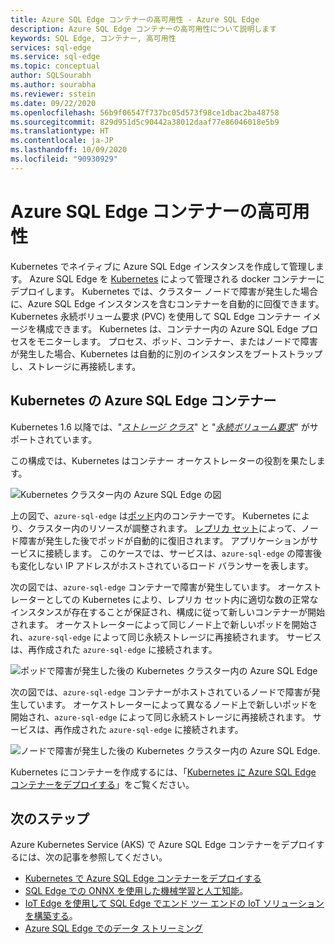 ```yaml
---
title: Azure SQL Edge コンテナーの高可用性 - Azure SQL Edge
description: Azure SQL Edge コンテナーの高可用性について説明します
keywords: SQL Edge, コンテナー, 高可用性
services: sql-edge
ms.service: sql-edge
ms.topic: conceptual
author: SQLSourabh
ms.author: sourabha
ms.reviewer: sstein
ms.date: 09/22/2020
ms.openlocfilehash: 56b9f06547f737bc05d573f98ce1dbac2ba48758
ms.sourcegitcommit: 829d951d5c90442a38012daaf77e86046018e5b9
ms.translationtype: HT
ms.contentlocale: ja-JP
ms.lasthandoff: 10/09/2020
ms.locfileid: "90930929"
---
```

# <a name="high-availability-for-azure-sql-edge-containers"></a>Azure SQL Edge コンテナーの高可用性

Kubernetes でネイティブに Azure SQL Edge インスタンスを作成して管理します。 Azure SQL Edge を [Kubernetes](https://kubernetes.io/) によって管理される docker コンテナーにデプロイします。 Kubernetes では、クラスター ノードで障害が発生した場合に、Azure SQL Edge インスタンスを含むコンテナーを自動的に回復できます。 Kubernetes 永続ボリューム要求 (PVC) を使用して SQL Edge コンテナー イメージを構成できます。 Kubernetes は、コンテナー内の Azure SQL Edge プロセスをモニターします。 プロセス、ポッド、コンテナー、またはノードで障害が発生した場合、Kubernetes は自動的に別のインスタンスをブートストラップし、ストレージに再接続します。

## <a name="azure-sql-edge-containers-on-kubernetes"></a>Kubernetes の Azure SQL Edge コンテナー

Kubernetes 1.6 以降では、"[*ストレージ クラス*](https://kubernetes.io/docs/concepts/storage/storage-classes/)" と "[*永続ボリューム要求*](https://kubernetes.io/docs/concepts/storage/storage-classes/#persistentvolumeclaims)" がサポートされています。

この構成では、Kubernetes はコンテナー オーケストレーターの役割を果たします。 

![Kubernetes クラスター内の Azure SQL Edge の図](media/deploy-kubernetes/kubernetes-sql-edge.png)

上の図で、`azure-sql-edge` は[ポッド](https://kubernetes.io/docs/concepts/workloads/pods/pod/)内のコンテナーです。 Kubernetes により、クラスター内のリソースが調整されます。 [レプリカ セット](https://kubernetes.io/docs/concepts/workloads/controllers/replicaset/)によって、ノード障害が発生した後でポッドが自動的に復旧されます。 アプリケーションがサービスに接続します。 このケースでは、サービスは、`azure-sql-edge` の障害後も変化しない IP アドレスがホストされているロード バランサーを表します。

次の図では、`azure-sql-edge` コンテナーで障害が発生しています。 オーケストレーターとしての Kubernetes により、レプリカ セット内に適切な数の正常なインスタンスが存在することが保証され、構成に従って新しいコンテナーが開始されます。 オーケストレーターによって同じノード上で新しいポッドを開始され、`azure-sql-edge` によって同じ永続ストレージに再接続されます。 サービスは、再作成された `azure-sql-edge` に接続されます。

![ポッドで障害が発生した後の Kubernetes クラスター内の Azure SQL Edge](media/deploy-kubernetes/kubernetes-sql-edge-after-pod-fail.png)

次の図では、`azure-sql-edge` コンテナーがホストされているノードで障害が発生しています。 オーケストレーターによって異なるノード上で新しいポッドを開始され、`azure-sql-edge` によって同じ永続ストレージに再接続されます。 サービスは、再作成された `azure-sql-edge` に接続されます。

![ノードで障害が発生した後の Kubernetes クラスター内の Azure SQL Edge](media/deploy-kubernetes/kubernetes-sql-edge-after-node-fail.png).

Kubernetes にコンテナーを作成するには、「[Kubernetes に Azure SQL Edge コンテナーをデプロイする](deploy-Kubernetes.md)」をご覧ください。

## <a name="next-steps"></a>次のステップ

Azure Kubernetes Service (AKS) で Azure SQL Edge コンテナーをデプロイするには、次の記事を参照してください。
- [Kubernetes で Azure SQL Edge コンテナーをデプロイする](deploy-Kubernetes.md)
- [SQL Edge での ONNX を使用した機械学習と人工知能](onnx-overview.md)。
- [IoT Edge を使用して SQL Edge でエンド ツー エンドの IoT ソリューションを構築する](tutorial-deploy-azure-resources.md)。
- [Azure SQL Edge でのデータ ストリーミング](stream-data.md)